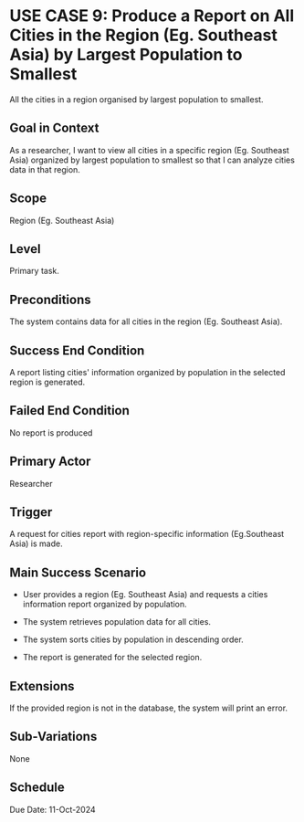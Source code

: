 # USE CASE 9: Produce a Report on All Cities in the Region (Eg. Southeast Asia) by Largest Population to Smallest

All the cities in a region organised by largest population to smallest.

## Goal in Context

As a researcher, I want to view all cities in a specific region (Eg. Southeast Asia) organized by largest population to
smallest so that I can analyze cities data in that region.

## Scope

Region (Eg. Southeast Asia)

## Level

Primary task.

## Preconditions

The system contains data for all cities in the region (Eg. Southeast Asia).

## Success End Condition

A report listing cities' information organized by population in the selected region is generated.

## Failed End Condition

No report is produced

## Primary Actor

Researcher

## Trigger

A request for cities report with region-specific information (Eg.Southeast Asia) is made.

## Main Success Scenario

- User provides a region (Eg. Southeast Asia) and requests a cities information report organized by population.

- The system retrieves population data for all cities.

- The system sorts cities by population in descending order.

- The report is generated for the selected region.

## Extensions

If the provided region is not in the database, the system will print an error.

## Sub-Variations

None

## Schedule

Due Date: 11-Oct-2024
